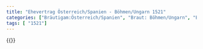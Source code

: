 ```yaml
---
title: "Ehevertrag Österreich/Spanien - Böhmen/Ungarn 1521"
categories: ["Bräutigam:Österreich/Spanien", "Braut: Böhmen/Ungarn", "Eheschließung vollzogen?:Ja", "verschiedenkonfessionelle Ehe?:Nein", "Dynastie Bräutigam:Habsburg (Spanien)", "Akteur Bräutigam:Habsburg (Spanien)", "Akteur Braut:Jagellionen", "Textbezug?:ja", "Ständisch?:nein", "Ratifikation?:ja", "Sonstiges?:ja", "Bräutigam:Österreich/Spanien", "Braut: Böhmen/Ungarn"]
tags: [ "1521"]
---
```

<!--more-->
{{<v30>}}